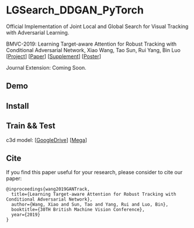 # LGSearch_DDGAN_PyTorch 

Official Implementation of Joint Local and Global Search for Visual Tracking with Adversarial Learning. 

BMVC-2019: Learning Target-aware Attention for Robust Tracking with Conditional Adversarial Network, Xiao Wang, Tao Sun,  Rui Yang, Bin Luo [[Project](https://sites.google.com/view/globalattentiontracking/home)] [[Paper](https://bmvc2019.org/wp-content/uploads/papers/0562-paper.pdf)] [[Supplement](https://bmvc2019.org/wp-content/uploads/papers/0562-supplementary.pdf)] [[Poster](https://drive.google.com/file/d/1BYxTYnxYKjPv8Hu7EjwzgLlcbCjNg-Z2/view)]  


Journal Extension: Coming Soon. 



## Demo 



## Install 



## Train && Test 

c3d model: [[GoogleDrive](https://drive.google.com/file/d/17DKv_S70gpnwgKfhjxRixUHcFrtTD193/view?usp=sharing)] [[Mega](https://mega.nz/file/BRAFnaaR#XZqBChAAXVIBzq6Mb7T3e3pXpPJUORaItWtNSoYhyHA)]


## Cite 

If you find this paper useful for your research, please consider to cite our paper:
~~~
@inproceedings{wang2019GANTrack,
  title={Learning Target-aware Attention for Robust Tracking with Conditional Adversarial Network},
  author={Wang, Xiao and Sun, Tao and Yang, Rui and Luo, Bin},
  booktitle={30TH British Machine Vision Conference},
  year={2019}
} 
~~~





